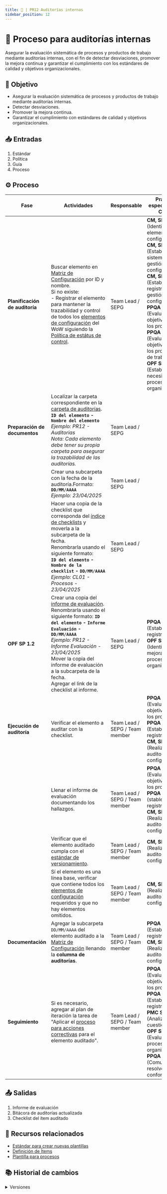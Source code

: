 ```yaml
---
title: 🩻 | PR12 Auditorías internas
sidebar_position: 12
---
```

# 🩻 Proceso para auditorías internas

Asegurar la evaluación sistemática de procesos y productos de trabajo mediante auditorías internas, con el fin de detectar desviaciones, promover la mejora continua y garantizar el cumplimiento con los estándares de calidad y objetivos organizacionales.

## 🎯 Objetivo

- Asegurar la evaluación sistemática de procesos y productos de trabajo mediante auditorías internas.
- Detectar desviaciones.
- Promover la mejora continua.
- Garantizar el cumplimiento con estándares de calidad y objetivos organizacionales.

## 📥 Entradas

1. Estándar
2. Política
3. Guía
4. Proceso

## ⚙️ Proceso

| Fase                                   | Actividades                                                                                                                                                                                                                                                                                                                                                                                                                                                          | Responsable                    | Práctica específica del CMMI                                                                                                                                                                                                                                                                                                                                                                                                                                              |
| -------------------------------------- | -------------------------------------------------------------------------------------------------------------------------------------------------------------------------------------------------------------------------------------------------------------------------------------------------------------------------------------------------------------------------------------------------------------------------------------------------------------------- | ------------------------------ | --------------------------------------------------------------------------------------------------------------------------------------------------------------------------------------------------------------------------------------------------------------------------------------------------------------------------------------------------------------------------------------------------------------------------------------------------------------------------- |
| **Planificación de auditoría** | Buscar elemento en [Matriz de Configuración](https://docs.google.com/spreadsheets/d/1e73fKSTAhxyPqiPN32u_1mkIyCbzssFc-7Ylfs-HL3w/edit?usp=sharing) por ID y nombre.<br />Si no existe:<br />- Registrar el elemento para mantener la trazabilidad y control de todos los [elementos de configuración](/docs/next/politicas/politica-elementos-de-configuración) del WoW siguiendo la [Política de estátus de control](/docs/next/politicas/Politica-estatus-de-control). | Team Lead / SEPG               | **CM, SP 1.1** (Identificar los elementos de configuración)<br />**CM, SP 1.2** (Establecer un sistema de gestión de configuración)<br />**CM, SP 3.1** (Establecer los registros de gestión de configuración)<br />**PPQA SP 1.1** (Evaluar objetivamente los procesos) <br /> **PPQA SP 1.2** (Evaluar objetivamente los productos de trabajo) <br /> **OPF SP 1.1** (Establecer las necesidades de proceso de la organización) |
| **Preparación de documentos**   | Localizar la carpeta correspondiente en la [carpeta de auditorías](https://drive.google.com/drive/folders/1hsIk-W736AzRyjjHCXkxu2O9SN901gh3?usp=drive_link). <br /> **`ID del elemento` - `Nombre del elemento`** <br /> _Ejemplo: PR12 - Auditorias_ <br />*Nota: Cada elemento debe tener su propia carpeta para asegurar la trazabilidad de las auditorías.*                                                                                          | Team Lead / SEPG               |                                                                                                                                                                                                                                                                                                                                                                                                                                                                             |
|                                        | Crear una subcarpeta con la fecha de la auditoría.Formato:<br />**`DD/MM/AAAA`** <br /> _Ejemplo: 23/04/2025_                                                                                                                                                                                                                                                                                                                                             | Team Lead / SEPG               |                                                                                                                                                                                                                                                                                                                                                                                                                                                                             |
|                                        | Hacer una copia de la checklist que corresponda del [índice de checklists](/docs/recursos/checklists.md) y moverla a la subcarpeta de la fecha. <br />Renombrarla usando el siguiente formato: <br />**`ID del elemento` - `Nombre de la checklist` - `DD/MM/AAAA`** <br /> _Ejemplo: CL01 - Procesos - 23/04/2025_                                                                                                                                       | Team Lead / SEPG               |                                                                                                                                                                                                                                                                                                                                                                                                                                                                             |
| **OPF SP 1.2**                   | Crear una copia del [informe de evaluación](https://docs.google.com/document/d/1-TueYt2DH3oXroMLAMGTHo6kgNeB5UHfoj7lkqZzfZs/edit?usp=sharing). <br />Renombrarla usando el siguiente formato: **`ID del elemento` - `Informe Evaluación` - `DD/MM/AAAA`** <br />_Ejemplo: PR12 - Informe Evaluación - 23/04/2025_ <br />Mover la copia del informe de evaluación a la subcarpeta de la fecha. <br />Agregar el link de la checklist al informe.        | Team Lead / SEPG               | **PPQA SP 2.2** (Establecer los registros) <br /> **OPF SP 1.3** (Identificar las mejoras de procesos de la organización)                                                                                                                                                                                                                                                                                                                                      |
| **Ejecución de auditoría**     | Verificar el elemento a auditar con la checklist.                                                                                                                                                                                                                                                                                                                                                                                                                    | Team Lead / SEPG / Team member | **PPQA SP 1.1** (Evaluar objetivamente los procesos) <br /> **PPQA SP 1.2** (Establecer los registros) <br />**CM, SP 3.2** (Realizar auditorías de configuración)                                                                                                                                                                                                                                                                                      |
|                                        | Llenar el informe de evaluación documentando los hallazgos.                                                                                                                                                                                                                                                                                                                                                                                                         | Team Lead / SEPG / Team member | **PPQA SP 1.1** (Evaluar objetivamente los procesos) <br /> **PPQA SP 1.2** (stablecer los registros) <br />**CM, SP 3.2** (Realizar auditorías de configuración)                                                                                                                                                                                                                                                                                       |
|                                        | Verificar que el elemento auditado cumpla con el [estándar de versionamiento](/docs/next/standards/estandar-versiones).                                                                                                                                                                                                                                                                                                                                                 | Team Lead / SEPG / Team member | **CM, SP 3.2** (Realizar auditorías de configuración)                                                                                                                                                                                                                                                                                                                                                                                                               |
|                                        | Sí el elemento es una línea base, verificar que contiene todos los [elementos de configuración](/docs/next/politicas/politica-elementos-de-configuración) requeridos y que no hay elementos omitidos.                                                                                                                                                                                                                                                              | Team Lead / SEPG / Team member | **CM, SP 3.2** (Realizar auditorías de configuración)                                                                                                                                                                                                                                                                                                                                                                                                               |
| **Documentación**               | Agregar la subcarpeta `DD/MM/AAAA` del elemento auditado a la [Matriz de Configuración](https://docs.google.com/spreadsheets/d/1e73fKSTAhxyPqiPN32u_1mkIyCbzssFc-7Ylfs-HL3w/edit?usp=sharing) llenando la **columna de auditorías**.                                                                                                                                                                                                                        | Team Lead / SEPG / Team member | **PPQA SP 2.2** (Establecer los registros)<br />**CM, SP 3.2** (Realizar auditorías de configuración)                                                                                                                                                                                                                                                                                                                                                         |
| **Seguimiento**                  | Si es necesario, agregar al plan de iteración la tarea de "Aplicar el [proceso para acciones correctivas](/docs/next/procesos/PR13-acciones-correctivas) para el elemento auditado".                                                                                                                                                                                                                                                                                    | Team Lead / SEPG / Team member | **PPQA SP 1.1** (Evaluar objetivamente los procesos) <br /> **PPQA SP 1.2** (Establecer los registros)<br /> **PMC SP 2.1** (Analizar las cuestiones)<br /> **OPF SP 1.2** (Evaluar los procesos de la organización) <br />**PPQA SP 2.1** (Comunicar y resolver las no conformidades)                                                                                                                                                            |

## 📤 Salidas

1. Informe de evaluación
2. Bitácora de auditorías actualizada
3. Checklist del ítem auditado

## 📎 Recursos relacionados

- [Estándar para crear nuevas plantillas](/docs/next/standards/estandar-plantillas)
- [Definición de Ítems](/docs/next/procesos/PR2-definicion-items)
- [Plantilla para procesos](/docs/next/plantillas/plantilla-procesos)

## 📚 Historial de cambios

<details>
  <summary>Versiones</summary>
| **Versión** | **Descripción**                                                                                           | **Fecha**   | **Colaborador**                         |
|-------------|-----------------------------------------------------------------------------------------------------------|-------------|---------------------------------------------|
| **1.0.0**   | Creación del proceso de auditorías.                                                                       | 19/03/2025  | Juan Carlos Calderón, Mauricio Anguiano     |
| **1.1.0**   | Se agregó PPQA 2.2 al proceso.                                                                             | 08/04/2025  | Juan Carlos Calderón, Mauricio Anguiano     |
| **1.2.0**   | Refactorización del proceso para mejorar claridad y estructura.                                            | 18/04/2025  | Diego Fuentes Juvera                         |
| **1.3.0**   | Agregados pasos para manejo de bitácora.                                                                  | 22/04/2025  | Ian Julián Estrada Castro                    |
| **1.4.0**   | Incorporación de pasos para checklists y conexión con acciones correctivas.                                | 22/04/2025  | Diego Fuentes Juvera                         |
| **1.5.0**   | Inclusión de pasos específicos para auditar Gestión de Configuración (CM).                                | 22/04/2025  | Diego Fuentes Juvera                         |
| **1.5.1**   | Agregado paso para asignar responsable de auditoría y definir momentos para auditar procesos.             | 23/04/2025  | Diego Fuentes Juvera                         |
| **1.5.2**   | Agregado paso para crear copias de checklist e informe de evaluación.                                     | 23/04/2025  | Diego Fuentes Juvera                         |
| **2.0.0**   | Corrección completa del proceso para alinear con mejores prácticas y estándares internos.                 | 23/04/2025  | Ángel Mauricio Ramírez Herrera, Valeria Zúñiga |
| **2.0.1**   | Corrección de sintaxis y ortografía en todo el documento.                                                 | 23/04/2025  | Max Toscano                                 |
| **2.0.2**   | Cambiado nombre de copia del informe de evaluación; aclarados pasos para llenar bitácora.                 | 24/04/2025  | Max Toscano                                 |
| **2.1.0**   | Implementación de acciones correctivas y simplificación del proceso para mayor eficiencia.                 | 08/05/2025  | Armando Méndez Castro, Valeria Zúñiga       |
| **2.1.1**   | Mapeada la práctica 1.2 de OPF en el proceso.                 | 26/05/2025  | Emiliano Valdivia Lara       |
| **2.1.2**   | Incluir CM 3.2 dentro del proceso                 | 30/05/2025  | Angel Mauricio Ramírez Herrera       |
| **2.1.3**   | Mapeo de PMC 2.1 en el proceso.                                           | 30/05/2025    | Paola María Garrido, Angel Mauricio Ramírez Herrera |
</details>
